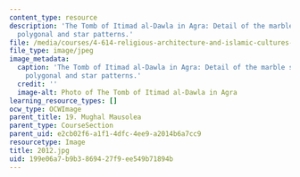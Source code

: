 ```yaml
---
content_type: resource
description: 'The Tomb of Itimad al-Dawla in Agra: Detail of the marble screen with
  polygonal and star patterns.'
file: /media/courses/4-614-religious-architecture-and-islamic-cultures-fall-2002/199e06a7b9b3869427f9ee549b71894b_2012.jpg
file_type: image/jpeg
image_metadata:
  caption: 'The Tomb of Itimad al-Dawla in Agra: Detail of the marble screen with
    polygonal and star patterns.'
  credit: ''
  image-alt: Photo of The Tomb of Itimad al-Dawla in Agra
learning_resource_types: []
ocw_type: OCWImage
parent_title: 19. Mughal Mausolea
parent_type: CourseSection
parent_uid: e2cb02f6-a1f1-4dfc-4ee9-a2014b6a7cc9
resourcetype: Image
title: 2012.jpg
uid: 199e06a7-b9b3-8694-27f9-ee549b71894b
---
```

